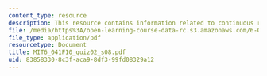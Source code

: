 ```yaml
---
content_type: resource
description: This resource contains information related to continuous random variables.
file: /media/https%3A/open-learning-course-data-rc.s3.amazonaws.com/6-041-probabilistic-systems-analysis-and-applied-probability-fall-2010/838583308c3faca98df399fd08329a12_MIT6_041F10_quiz02_s08.pdf
file_type: application/pdf
resourcetype: Document
title: MIT6_041F10_quiz02_s08.pdf
uid: 83858330-8c3f-aca9-8df3-99fd08329a12
---
```


